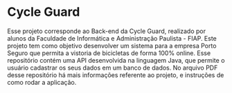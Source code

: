 # Cycle Guard

Esse projeto corresponde ao Back-end da Cycle Guard, realizado por alunos da Faculdade de Informática e Administração Paulista - FIAP. Este projeto tem como objetivo desenvolver um sistema para a empresa Porto Seguro que permita a vistoria de bicicletas de forma 100% online. Esse repositório contém uma API desenvolvida na linguagem Java, que permite o usuário cadastrar os seus dados em um banco de dados. No arquivo PDF desse repositório há mais informações referente ao projeto, e instruções de como rodar a aplicação.
